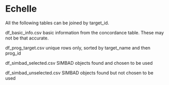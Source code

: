 # Echelle

All the following tables can be joined by target_id.

df_basic_info.csv
basic information from the concordance table. These may not be that accurate.

df_prog_target.csv
unique rows only, sorted by target_name and then prog_id

df_simbad_selected.csv
SIMBAD objects found and chosen to be used

df_simbad_unselected.csv
SIMBAD objects found but not chosen to be used
